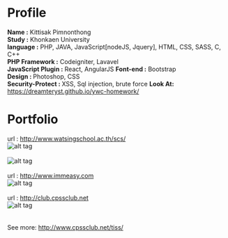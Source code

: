 Profile
================================
<strong>Name :</strong> Kittisak Pimnonthong<br/>
<strong>Study :</strong> Khonkaen University<br/>
<strong>language :</strong> PHP, JAVA, JavaScript[nodeJS, Jquery], HTML, CSS, SASS, C, C++<br/>
<strong>PHP Framework :</strong> Codeigniter, Lavavel<br/>
<strong>JavaScript Plugin :</strong> React, AngularJS
<strong>Font-end :</strong> Bootstrap<br/>
<strong>Design : </strong> Photoshop, CSS<br/>
<strong>Security-Protect : </strong> XSS, Sql injection, brute force
<strong>Look At:</strong> https://dreamteryst.github.io/ywc-homework/

Portfolio
============
url : http://www.watsingschool.ac.th/scs/<br/>
![alt tag](https://upic.me/i/j1/2016-11-21_174354.png)<br/><br/>
![alt tag](https://upic.me/i/j1/2016-11-21_174414.png)<br/><br/>
url : http://www.immeasy.com<br/>
![alt tag](https://upic.me/i/g5/2016-11-21_174855.png)<br/><br/>
url : http://club.cpssclub.net<br/>
![alt tag](https://upic.me/i/mt/2016-11-26_094618.png)
<br/><br/><br/>
See more: http://www.cpssclub.net/tiss/
